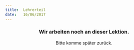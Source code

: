 ```yaml
---
title:  Lehrerteil
date:   16/06/2017
---
```


### <center>Wir arbeiten noch an dieser Lektion.</center>
<center>Bitte komme später zurück.</center>